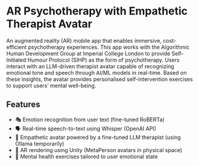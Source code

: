 # AR Psychotherapy with Empathetic Therapist Avatar

An augmented reality (AR) mobile app that enables immersive, cost-efficient psychotherapy experiences. This app works with the Algorithmic Human Development Group at Imperial College London to provide Self-Initiated Humour Protocol (SIHP) as the form of psychotherapy. Users interact with an LLM-driven therapist avatar capable of recognizing emotional tone and speech through AI/ML models in real-time. Based on these insights, the avatar provides personalised self-intervention exercises to support users’ mental well-being.

## Features
- 🎭 Emotion recognition from user text (fine-tuned RoBERTa)
- 🗣️ Real-time speech-to-text using Whisper (OpenAI API)
- 🤖 Empathetic avatar powered by a fine-tuned LLM therapist (using Ollama temporarily)
- 📱 AR rendering using Unity (MetaPerson avatars in physical space)
- 🧠 Mental health exercises tailored to user emotional state
